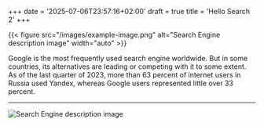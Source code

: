 +++
date = '2025-07-06T23:57:16+02:00'
draft = true
title = 'Hello Search 2'
+++

{{< figure src="/images/example-image.png" alt="Search Engine description image" width="auto" >}}


Google is the most frequently used search engine worldwide. But in some countries, its alternatives are leading or competing with it to some extent. As of the last quarter of 2023, more than 63 percent of internet users in Russia used Yandex, whereas Google users represented little over 33 percent.



---------

![Search Engine description image](/images/example-image.png)

